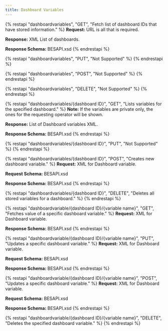 ```yaml
---
title: Dashboard Variables
---
```


{% restapi "dashboardvariables", "GET", "Fetch list of dashboard IDs that have stored information." %}
**Request:** URL is all that is required.

**Response:** XML List of dashboards.

**Response Schema:** BESAPI.xsd
{% endrestapi %}

{% restapi "dashboardvariables", "PUT", "Not Supported" %}
{% endrestapi %}

{% restapi "dashboardvariables", "POST", "Not Supported" %}
{% endrestapi %}

{% restapi "dashboardvariables", "DELETE", "Not Supported" %}
{% endrestapi %}


{% restapi "dashboardvariables/{dashboard ID}", "GET", "Lists variables for the specified dashboard." %}
**Note:** If the variables are private only, the ones for the requesting operator will be shown.

**Response:** List of Dashboard variables XML.

**Response Schema:** BESAPI.xsd
{% endrestapi %}

{% restapi "dashboardvariables/{dashboard ID}", "PUT", "Not Supported" %}
{% endrestapi %}

{% restapi "dashboardvariables/{dashboard ID}", "POST", "Creates new dashboard variable." %}
**Request:** XML for Dashboard variable.

**Request Schema:** BESAPI.xsd

**Response Schema:** BESAPI.xsd
{% endrestapi %}

{% restapi "dashboardvariables/{dashboard ID}", "DELETE", "Deletes all stored variables for a dashboard." %}
{% endrestapi %}

{% restapi "dashboardvariable/{dashboard ID}/{variable name}", "GET", "Fetches value of a specific dashboard variable." %}
**Request:** XML for Dashboard variable.

**Response Schema:** BESAPI.xsd
{% endrestapi %}

{% restapi "dashboardvariable/{dashboard ID}/{variable name}", "PUT", "Updates a specific dashboard variable." %}
**Request:** XML for Dashboard variable.

**Request Schema:** BESAPI.xsd

**Response Schema:** BESAPI.xsd
{% endrestapi %}

{% restapi "dashboardvariable/{dashboard ID}/{variable name}", "POST", "Updates a specific dashboard variable." %}
**Request:** XML for Dashboard variable.

**Request Schema:** BESAPI.xsd

**Response Schema:** BESAPI.xsd
{% endrestapi %}

{% restapi "dashboardvariable/{dashboard ID}/{variable name}", "DELETE", "Deletes the specified dashboard variable." %}
{% endrestapi %}